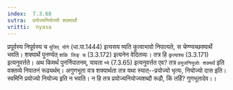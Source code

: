 ```yaml
---
index:  7.3.68
sutra:  प्रयोज्यनियोज्यौ शक्यार्थो
vritti:  nyasa
---
```


प्रपूर्वस्य निपूर्वस्य च `युजिर् योगे` (धा.पा.1444) इत्यसय ष्यति कुत्वाभावो निपात्यते, स चेण्ण्यच्छक्यार्थे भवति। शक्यार्थे पुनर्ण्यत् `शकि लिङ् च` (3.3.172) इत्यनेन वेदितव्यः। तत्र हि `कृत्याश्च` (3.3.171) इत्यनुवर्त्तते। अथ किमर्थं पुनर्निपातनम्, यावता `ण्ये` (7.3.65) इत्यनुवर्त्तत एव? तत्र `प्रयुजनियुजोः शक्यर्थे` इति वक्तव्ये निपातनं रूढ्यर्थम्। अगुणभूता यत्र शक्यार्थता तत्र यथा स्यात्--प्रयोज्यो भृत्यः, नियोज्यो दास इति। स्वमिनि प्रयोज्यो नियोज्य इति न भवति। न हि तत्र प्रयोज्यनियोज्यशब्दौ रूढौ, किं तर्हि? गुणभूतादेव।।

